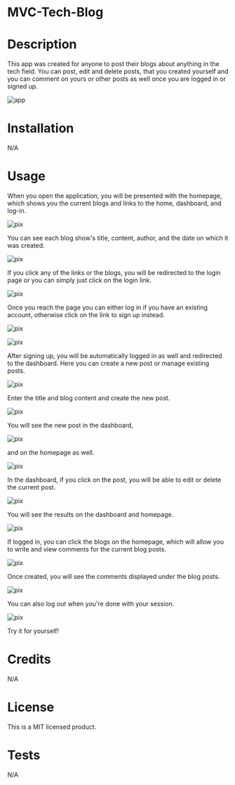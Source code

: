 # MVC-Tech-Blog

# Description

This app was created for anyone to post their blogs about anything in the tech field. You can post, edit and delete posts, that you created yourself and you can comment on yours or other posts as well once you are logged in or signed up.

![app](https://mvc-tech-app-5c80a2d57368.herokuapp.com)

# Installation

N/A

# Usage

When you open the application, you will be presented with the homepage, which shows you the current blogs and links to the home, dashboard, and log-in.

![pix](https://github.com/Samm1911/MVC-Tech-Blog/blob/main/Pix/1.png?raw=true)

You can see each blog show's title, content, author, and the date on which it was created.

![pix](https://github.com/Samm1911/MVC-Tech-Blog/blob/main/Pix/2.png?raw=true)

If you click any of the links or the blogs, you will be redirected to the login page or you can simply just click on the login link.

![pix](https://github.com/Samm1911/MVC-Tech-Blog/blob/main/Pix/3.png?raw=true)

Once you reach the page you can either log in if you have an existing account, otherwise click on the link to sign up instead.

![pix](https://github.com/Samm1911/MVC-Tech-Blog/blob/main/Pix/4.png?raw=true)

![pix](https://github.com/Samm1911/MVC-Tech-Blog/blob/main/Pix/5.png?raw=true)

After signing up, you will be automatically logged in as well and redirected to the dashboard. Here you can create a new post or manage existing posts.

![pix](https://github.com/Samm1911/MVC-Tech-Blog/blob/main/Pix/6.png?raw=true)

Enter the title and blog content and create the new post.

![pix](https://github.com/Samm1911/MVC-Tech-Blog/blob/main/Pix/7.png?raw=true)

You will see the new post in the dashboard,

![pix](https://github.com/Samm1911/MVC-Tech-Blog/blob/main/Pix/8.png?raw=true)

and on the homepage as well.

![pix](https://github.com/Samm1911/MVC-Tech-Blog/blob/main/Pix/9.png?raw=true)

In the dashboard, if you click on the post, you will be able to edit or delete the current post.

![pix](https://github.com/Samm1911/MVC-Tech-Blog/blob/main/Pix/10.png?raw=true)

You will see the results on the dashboard and homepage.

![pix](https://github.com/Samm1911/MVC-Tech-Blog/blob/main/Pix/11.png?raw=true)

If logged in, you can click the blogs on the homepage, which will allow you to write and view comments for the current blog posts.

![pix](https://github.com/Samm1911/MVC-Tech-Blog/blob/main/Pix/12.png?raw=true)

Once created, you will see the comments displayed under the blog posts.

![pix](https://github.com/Samm1911/MVC-Tech-Blog/blob/main/Pix/13.png?raw=true)

You can also log out when you're done with your session.

![pix](https://github.com/Samm1911/MVC-Tech-Blog/blob/main/Pix/14.png?raw=true)

Try it for yourself!

# Credits

N/A

# License

This is a MIT licensed product.

# Tests

N/A
